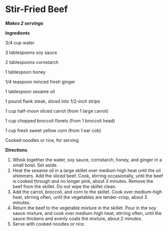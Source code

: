 # Stir-Fried Beef

***Makes 2 servings***

**Ingredients**

3/4 cup water

3 tablespoons soy sauce

2 tablespoons cornstarch

1 tablespoon honey

1/4 teaspoon minced fresh ginger

1 tablespoon sesame oil

1 pound flank steak, sliced into 1/2-inch strips

1 cup half-moon sliced carrot (from 1 large carrot)

1 cup chopped broccoli florets (from 1 broccoli head)

1 cup fresh sweet yellow corn (from 1 ear cob)

Cooked noodles or rice, for serving

**Directions**

1. Whisk together the water, soy sauce, cornstarch, honey, and ginger in a small bowl. Set aside.
2. Heat the sesame oil in a large skillet over medium-high heat until the oil shimmers. Add the sliced beef. Cook, stirring occasionally, until the beef is cooked through and no longer pink, about 3 minutes. Remove the beef from the skillet. Do not wipe the skillet clean.
3. Add the carrot, broccoli, and corn to the skillet. Cook over medium-high heat, stirring often, until the vegetables are tender-crisp, about 3 minutes.
4. Return the beef to the vegetable mixture in the skillet. Pour in the soy sauce mixture, and cook over medium-high heat, stirring often, until the sauce thickens and evenly coats the mixture, about 2 minutes.
5. Serve with cooked noodles or rice.
